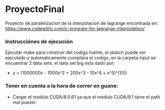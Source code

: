 # ProyectoFinal
Proyecto de paralelizacion de la interpolacion de lagrange encontrada en: 
https://www.codewithc.com/c-program-for-lagrange-interpolation/

### Instrucciónes de ejecución
Ejecutar make para construir del codigo fuente, el sbatch puede ser ejecutado y automaticamente compilara el codigo, en la carpeta input se encuentrar 2 data sets, el data set big esta dado por:

* y = (1000000*x - 1000*x^2 + 200*x^3 - 10*x^4 + x^5)^(1/5)

### Tener en cuenta a la hora de correr en guane:
* Cargar el modulo CUDA/8.0.61 ya que el modulo CUDA/9.1 tiene el path mal puesto

